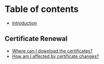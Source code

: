 # Table of contents

* [Introduction](README.md)

## Certificate Renewal

* [Where can I download the certificates?](certificate-renewal/where-can-i-download-the-certificates.md)
* [How am I affected by certificate changes?](certificate-renewal/how-am-i-affected-by-certifcate-changes.md)

